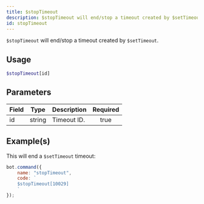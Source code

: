 ```yaml
---
title: $stopTimeout
description: $stopTimeout will end/stop a timeout created by $setTimeout.
id: stopTimeout
---
```


`$stopTimeout` will end/stop a timeout created by `$setTimeout`.

## Usage

```php
$stopTimeout[id]
```

## Parameters

| Field | Type   | Description | Required |
| ----- | ------ | ----------- | :------: |
| id    | string | Timeout ID. |   true   |

## Example(s)

This will end a `$setTimeout` timeout:

```javascript
bot.command({
    name: "stopTimeout",
    code: `
    $stopTimeout[10029]
    `
});
```